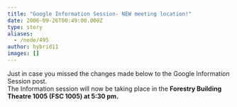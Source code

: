 ```yaml
---
title: "Google Information Session- NEW meeting location!"
date: 2006-09-26T00:49:00.000Z
type: story
aliases:
  - /node/495
author: hybrid11
images: []
---
```


<div class="field field-name-body field-type-text-with-summary field-label-hidden"><div class="field-items"><div class="field-item even"><p>Just in case you missed the changes made below to the Google Information Session post.<br>
The Information session will now be taking place in the <b>Forestry Building Theatre 1005 (FSC 1005) at 5:30 pm.</b></p>
</div></div></div>    <footer>
          </footer>